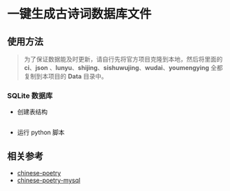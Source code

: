 # 一键生成古诗词数据库文件

## 使用方法

> 为了保证数据能及时更新，请自行先将官方项目克隆到本地，然后将里面的 **ci**、**json** 、**lunyu**、**shijing**、**sishuwujing**、**wudai**、**youmengying** 全都复制到本项目的 **Data** 目录中。

### SQLite 数据库

- 创建表结构

```bash
```

- 运行 python 脚本


## 相关参考

- [chinese-poetry](https://github.com/chinese-poetry/chinese-poetry)
- [chinese-poetry-mysql](https://github.com/KomaBeyond/chinese-poetry-mysql)